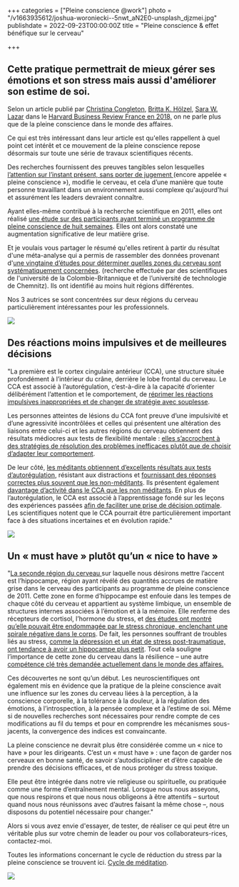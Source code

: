 +++
categories = ["Pleine conscience @work"]
photo = "/v1663935612/joshua-woroniecki--5nwt_aN2E0-unsplash_djzmei.jpg"
publishdate = 2022-09-23T00:00:00Z
title = "Pleine conscience & effet bénéfique sur le cerveau"

+++
## Cette pratique permettrait de mieux gérer ses émotions et son stress mais aussi d'améliorer son estime de soi.

Selon un article publié par [Christina Congleton](https://www.hbrfrance.fr/experts/christina-congleton/), [Britta K. Hölzel](https://www.hbrfrance.fr/experts/britta-k-holzel/), [Sara W. Lazar](https://www.hbrfrance.fr/experts/sara-w-lazar/) dans le [Harvard Business Review France en 2018,](https://www.hbrfrance.fr/chroniques-experts/2018/04/19036-pleine-conscience-effet-benefique-cerveau/) on ne parle plus que de la pleine conscience dans le monde des affaires.

Ce qui est très intéressant dans leur article est qu'elles rappellent à quel point cet intérêt et ce mouvement de la pleine conscience repose désormais sur toute une série de travaux scientifiques récents.

Des recherches fournissent des preuves tangibles selon lesquelles [l’attention sur l’instant présent, sans porter de jugement ](https://well.blogs.nytimes.com/2011/01/28/how-meditation-may-change-the-brain/)(encore appelée « pleine conscience »), modifie le cerveau, et cela d’une manière que toute personne travaillant dans un environnement aussi complexe qu'aujourd'hui et assurément les leaders devraient connaître.

Ayant elles-même contribué à la recherche scientifique en 2011, elles ont réalisé [une étude sur des participants ayant terminé un programme de pleine conscience de huit semaines](https://www.ncbi.nlm.nih.gov/pmc/articles/PMC3004979/). Elles ont alors constaté une augmentation significative de leur matière grise.

Et je voulais vous partager le résumé qu'elles retirent à partir du résultat d'une méta-analyse qui a permis de rassembler des données provenant d'[une vingtaine d’études pour déterminer quelles zones du cerveau sont systématiquement concernées](https://www.ncbi.nlm.nih.gov/pubmed/24705269). (recherche effectuée par des scientifiques de l'université de la Colombie-Britannique et de l’université de technologie de Chemnitz). Ils ont identifié au moins huit régions différentes.

Nos 3 autrices se sont concentrées sur deux régions du cerveau particulièrement intéressantes pour les professionnels.

![](https://res.cloudinary.com/dqu7lbbhg/image/upload/c_scale,dpr_auto,q_70,w_680,f_auto/v1663935194/zoltan-tasi-vHnVtLK8rCc-unsplash_1_eqamu4.jpg)

## Des réactions moins impulsives et de meilleures décisions

"La première est le cortex cingulaire antérieur (CCA), une structure située profondément à l’intérieur du crâne, derrière le lobe frontal du cerveau. Le CCA est associé à l’autorégulation, c’est-à-dire à la capacité d’orienter délibérément l’attention et le comportement, de [réprimer les réactions impulsives inappropriées et de changer de stratégie avec souplesse](https://link.springer.com/article/10.3758/CABN.7.4.391).

Les personnes atteintes de lésions du CCA font preuve d’une impulsivité et d’une agressivité incontrôlées et celles qui présentent une altération des liaisons entre celui-ci et les autres régions du cerveau obtiennent des résultats médiocres aux tests de flexibilité mentale : [elles s’accrochent à des stratégies de résolution des problèmes inefficaces plutôt que de choisir d’adapter leur comportement](https://www.ncbi.nlm.nih.gov/pubmed/7895011).

De leur côté, [les méditants obtiennent d’excellents résultats aux tests d’autorégulation](https://www.hbrfrance.fr/chroniques-experts/2017/10/17290-meditation-va-transformer-entreprises/), résistant aux distractions et [fournissant des réponses correctes plus souvent que les non-méditants](https://www.ncbi.nlm.nih.gov/pubmed/20509209). Ils présentent également [davantage d’activité dans le CCA que les non méditants](https://www.ncbi.nlm.nih.gov/pubmed/17548160). En plus de l’autorégulation, le CCA est associé à l’apprentissage fondé sur les leçons des expériences passées [afin de faciliter une prise de décision optimale](https://www.nature.com/articles/nn1724). Les scientifiques notent que le CCA pourrait être particulièrement important face à des situations incertaines et en évolution rapide."

![](https://res.cloudinary.com/dqu7lbbhg/image/upload/c_scale,dpr_auto,q_70,w_680,f_auto/v1663935214/ravi-pinisetti-1zikZJVXSfA-unsplash_ipfbvs.jpg)

## Un « must have » plutôt qu’un « nice to have »

"[La seconde région du cerveau ](https://www.hbrfrance.fr/chroniques-experts/2017/03/14691-neurocoaching-secrets-cerveau-bientot-service-de-lentreprise/)sur laquelle nous désirons mettre l’accent est l’hippocampe, région ayant révélé des quantités accrues de matière grise dans le cerveau des participants au programme de pleine conscience de 2011. Cette zone en forme d’hippocampe est enfouie dans les tempes de chaque côté du cerveau et appartient au système limbique, un ensemble de structures internes associées à l’émotion et à la mémoire. Elle renferme des récepteurs de cortisol, l’hormone du stress, et [des études ont montré qu’elle pouvait être endommagée par le stress chronique, enclenchant une spirale négative dans le corps](https://www.ncbi.nlm.nih.gov/pmc/articles/PMC4251716/). De fait, les personnes souffrant de troubles liés au stress, [comme la dépression et un état de stress post-traumatique, ont tendance à avoir un hippocampe plus petit](https://www.ncbi.nlm.nih.gov/pubmed/12893109). Tout cela souligne l’importance de cette zone du cerveau dans la résilience – une autre [compétence clé très demandée actuellement dans le monde des affaires.](https://www.hbrfrance.fr/magazine/2017/01/13610-statut-eleve-stress-eleve/)

Ces découvertes ne sont qu’un début. Les neuroscientifiques ont également mis en évidence que la pratique de la pleine conscience avait une influence sur les zones du cerveau liées à la perception, à la conscience corporelle, à la tolérance à la douleur, à la régulation des émotions, à l’introspection, à la pensée complexe et à l’estime de soi. Même si de nouvelles recherches sont nécessaires pour rendre compte de ces modifications au fil du temps et pour en comprendre les mécanismes sous-jacents, la convergence des indices est convaincante.

La pleine conscience ne devrait plus être considérée comme un « nice to have » pour les dirigeants. C’est un « must have » : une façon de garder nos cerveaux en bonne santé, de savoir s’autodiscipliner et d’être capable de prendre des décisions efficaces, et de nous protéger du stress toxique.

Elle peut être intégrée dans notre vie religieuse ou spirituelle, ou pratiquée comme une forme d’entraînement mental. Lorsque nous nous asseyons, que nous respirons et que nous nous obligeons à être attentifs – surtout quand nous nous réunissons avec d’autres faisant la même chose –, nous disposons du potentiel nécessaire pour changer."

Alors si vous avez envie d'essayer, de tester, de réaliser ce qui peut être un véritable plus sur votre chemin de leader ou pour vos collaborateurs-rices, contactez-moi.

Toutes les informations concernant le cycle de réduction du stress par la pleine conscience se trouvent ici. [Cycle de méditation](https://www.yogasamana.be/cycle-mbsr/).

![](https://res.cloudinary.com/dqu7lbbhg/image/upload/c_scale,dpr_auto,q_70,w_680,f_auto/v1663934286/katerina-may-6CLBoiWuzSU-unsplash_tkorib.jpg)